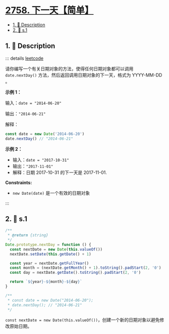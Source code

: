 # [2758. 下一天【简单】](https://github.com/tnotesjs/TNotes.leetcode/tree/main/notes/2758.%20%E4%B8%8B%E4%B8%80%E5%A4%A9%E3%80%90%E7%AE%80%E5%8D%95%E3%80%91)

<!-- region:toc -->

- [1. 📝 Description](#1--description)
- [2. 🎯 s.1](#2--s1)

<!-- endregion:toc -->

## 1. 📝 Description

::: details [leetcode](https://leetcode.cn/problems/next-day)

请你编写一个有关日期对象的方法，使得任何日期对象都可以调用 `date.nextDay()` 方法，然后返回调用日期对象的下一天，格式为 YYYY-MM-DD 。

**示例 1：**

输入：`date = "2014-06-20"`

输出：`"2014-06-21"`

解释：

```js
const date = new Date('2014-06-20')
date.nextDay() // "2014-06-21"
```

**示例 2：**

- 输入：`date = "2017-10-31"`
- 输出：`"2017-11-01"`
- 解释：日期 2017-10-31 的下一天是 2017-11-01.

**Constraints:**

- `new Date(date)` 是一个有效的日期对象

:::

## 2. 🎯 s.1

```javascript
/**
 * @return {string}
 */
Date.prototype.nextDay = function () {
  const nextDate = new Date(this.valueOf())
  nextDate.setDate(this.getDate() + 1)

  const year = nextDate.getFullYear()
  const month = (nextDate.getMonth() + 1).toString().padStart(2, '0')
  const day = nextDate.getDate().toString().padStart(2, '0')

  return `${year}-${month}-${day}`
}

/**
 * const date = new Date("2014-06-20");
 * date.nextDay(); // "2014-06-21"
 */
```

`const nextDate = new Date(this.valueOf())`，创建一个新的日期对象以避免修改原始日期。
